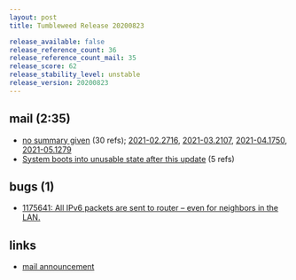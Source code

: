 ```yaml
---
layout: post
title: Tumbleweed Release 20200823

release_available: false
release_reference_count: 36
release_reference_count_mail: 35
release_score: 62
release_stability_level: unstable
release_version: 20200823
---
```


## mail (2:35)

- [no summary given](https://github.com/boombatower/tumbleweed-review/issues/10) (30 refs); [2021-02.2716](https://github.com/boombatower/tumbleweed-review/issues/10), [2021-03.2107](https://github.com/boombatower/tumbleweed-review/issues/10), [2021-04.1750](https://github.com/boombatower/tumbleweed-review/issues/10), [2021-05.1279](https://github.com/boombatower/tumbleweed-review/issues/10)
- [System boots into unusable state after this update](https://lists.opensuse.org/opensuse-factory/2020-08/msg00237.html) (5 refs)

## bugs (1)

<!--more-->

- [1175641: All IPv6 packets are sent to router – even for neighbors in the LAN.](https://bugzilla.opensuse.org/show_bug.cgi?id=1175641)



## links

- [mail announcement](https://github.com/boombatower/tumbleweed-review/issues/10)
